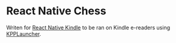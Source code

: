 # React Native Chess
Writen for [React Native Kindle](https://github.com/Lukas1h/react-native-kindle) to be ran on Kindle e-readers using [KPPLauncher](https://github.com/Lukas1h/KPPLauncher).


